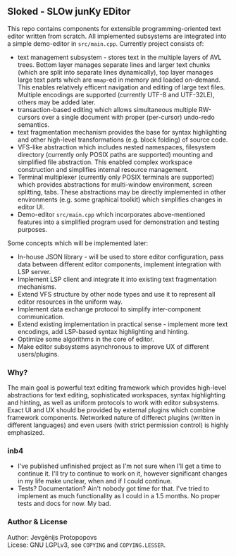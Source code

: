 ## Sloked - SLOw junKy EDitor

This repo contains components for extensible programming-oriented text editor written from scratch. All implemented subsystems are integrated into a simple demo-editor in `src/main.cpp`. Currently project consists of:
* text management subsystem - stores text in the multiple layers of AVL trees. Bottom layer manages separate lines and larger text chunks (which are split into separate lines dynamically), top layer manages large text parts which are `mmap`-ed in memory and loaded on-demand. This enables relatively efficent navigation and editing of large text files. Multiple encodings are supported (currently UTF-8 and UTF-32LE), others may be added later.
* transaction-based editing which allows simultaneous multiple RW-cursors over a single document with proper (per-cursor) undo-redo semantics.
* text fragmentation mechanism provides the base for syntax highlighting and other high-level transformations (e.g. block folding) of source code.
* VFS-like abstraction which includes nested namespaces, filesystem directory (currently only POSIX paths are supported) mounting and simplified file abstraction. This enabled complex workspace construction and simplifies internal resource management.
* Terminal multiplexer (currently only POSIX terminals are supported) which provides abstractions for multi-window environment, screen splitting, tabs. These abstractions may be directly implemented in other environments (e.g. some graphical toolkit) which simplifies changes in editor UI.
* Demo-editor `src/main.cpp` which incorporates above-mentioned features into a simplified program used for demonstration and testing purposes.

Some concepts which will be implemented later:
* In-house JSON library - will be used to store editor configuration, pass data between different editor components, implement integration with LSP server.
* Implement LSP client and integrate it into existing text fragmentation mechanisms.
* Extend VFS structure by other node types and use it to represent all editor resources in the uniform way.
* Implement data exchange protocol to simplify inter-component communication.
* Extend existing implementation in practical sense - implement more text encodings, add LSP-based syntax highlighting and hinting.
* Optimize some algorithms in the core of editor.
* Make editor subsystems asynchronous to improve UX of different users/plugins.

### Why?

The main goal is powerful text editing framework which provides high-level abstractions for text editing, sophisticated workspaces, syntax highlighting and hinting, as well as uniform protocols to work with editor subsystems. Exact UI and UX should be provided by external plugins which combine framework components. Networked nature of differect plugins (written in different languages) and even users (with strict permission control) is highly emphasized.

### inb4

* I've published unfinished project as I'm not sure when I'll get a time to continue it. I'll try to continue to work on it, however significant changes in my life make unclear, when and if I could continue.
* Tests? Documentation? Ain't nobody got time for that. I've tried to implement as much functionality as I could in a 1.5 months. No proper tests and docs for now. My bad.

### Author & License

Author: Jevgēnijs Protopopovs \
Licese: GNU LGPLv3, see `COPYING` and `COPYING.LESSER`.